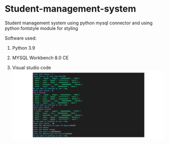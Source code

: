 # Student-management-system
Student management system using python mysql connector and using python fontstyle module for styling

Software used:

1. Python 3.9

2. MYSQL Workbench 8.0 CE

3. Visual studio code
![alt text](https://github.com/vipulgoel30/Student-management-system/blob/a2dd72f8b79322a6b1c84db42a47c87079579ba9/ss2.png)
